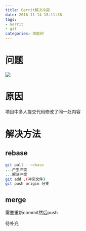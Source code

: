 ```yaml
---
title: Gerrit解决冲突
date: 2016-11-14 18:11:38
tags: 
- Gerrit
- git
categories: 技能树
---
```

# 问题
![](http://7xruee.com1.z0.glb.clouddn.com/gerrit_conflict.png)
# 原因
项目中多人提交代码修改了同一处内容

# 解决方法
## rebase
```bash
git pull --rebase
...产生冲突
...解决冲突
git add .(冲突文件)
git push origin 分支
```

## merge
需要重新commit然后push

待补充
